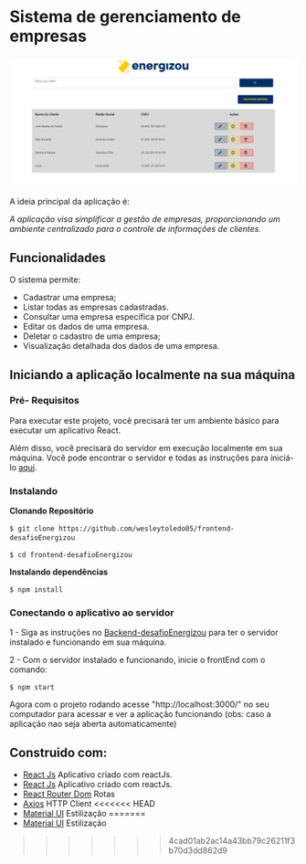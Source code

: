 # Sistema de gerenciamento de empresas

![Preview-Screens](https://github.com/wesleytoledo05/frontend-desafioEnergizou/blob/main/HomePage.png)

A ideia principal da aplicação é: 

_A aplicação visa simplificar a gestão de empresas, proporcionando um ambiente centralizado para o controle de informações de clientes._

## Funcionalidades

O sistema permite:

- Cadastrar uma empresa;
- Listar todas as empresas cadastradas.
- Consultar uma empresa específica por CNPJ.
- Editar os dados de uma empresa.
- Deletar o cadastro de uma empresa;
- Visualização detalhada dos dados de uma empresa.

## Iniciando a aplicação localmente na sua máquina

### Pré- Requisitos

Para executar este projeto, você precisará ter um ambiente básico para executar um aplicativo React.

Além disso, você precisará do servidor em execução localmente em sua máquina. Você pode encontrar o servidor e todas as instruções para iniciá-lo [aqui](https://github.com/wesleytoledo05/backend-desafioEnergizou).

### Instalando

**Clonando Repositório**

```
$ git clone https://github.com/wesleytoledo05/frontend-desafioEnergizou
```
```
$ cd frontend-desafioEnergizou
```

**Instalando dependências**

```
$ npm install
```

### Conectando o aplicativo ao servidor

1 - Siga as instruções no [Backend-desafioEnergizou](https://github.com/wesleytoledo05/backend-desafioEnergizou) para ter o servidor instalado e funcionando em sua máquina.

2 - Com o servidor instalado e funcionando, inicie o frontEnd com o comando:

```
$ npm start
```

Agora com o projeto rodando acesse "http://localhost:3000/" no seu computador para acessar e ver a aplicação funcionando (obs: caso a aplicação nao seja aberta automaticamente)

## Construido com: 

- [React Js](https://react.dev/) Aplicativo criado com reactJs.
- [React Js](https://react.dev/) Aplicativo criado com reactJs.
- [React Router Dom](https://www.npmjs.com/package/react-router-dom) Rotas
- [Axios](https://github.com/axios/axios) HTTP Client
<<<<<<< HEAD
- [Material UI](https://v4.mui.com/) Estilização
=======
- [Material UI](https://v4.mui.com/) Estilização
>>>>>>> 4cad01ab2ac14a43bb79c26211f3b70d3dd862d9
